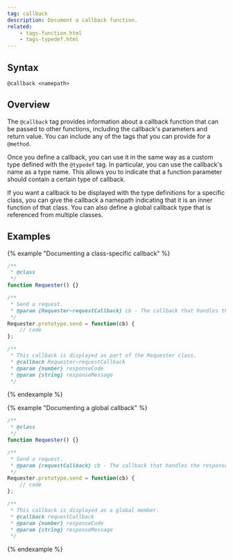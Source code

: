 ```yaml
---
tag: callback
description: Document a callback function.
related:
    - tags-function.html
    - tags-typedef.html
---
```


## Syntax

`@callback <namepath>`


## Overview

The `@callback` tag provides information about a callback function that can be passed to other
functions, including the callback's parameters and return value. You can include any of the tags
that you can provide for a `@method`.

Once you define a callback, you can use it in the same way as a custom type defined with the
`@typedef` tag. In particular, you can use the callback's name as a type name. This allows you to
indicate that a function parameter should contain a certain type of callback.

If you want a callback to be displayed with the type definitions for a specific class, you can give
the callback a namepath indicating that it is an inner function of that class. You can also define a
global callback type that is referenced from multiple classes.


## Examples

{% example "Documenting a class-specific callback" %}

```js
/**
 * @class
 */
function Requester() {}

/**
 * Send a request.
 * @param {Requester~requestCallback} cb - The callback that handles the response.
 */
Requester.prototype.send = function(cb) {
    // code
};

/**
 * This callback is displayed as part of the Requester class.
 * @callback Requester~requestCallback
 * @param {number} responseCode
 * @param {string} responseMessage
 */
```
{% endexample %}

{% example "Documenting a global callback" %}

```js
/**
 * @class
 */
function Requester() {}

/**
 * Send a request.
 * @param {requestCallback} cb - The callback that handles the response.
 */
Requester.prototype.send = function(cb) {
    // code
};

/**
 * This callback is displayed as a global member.
 * @callback requestCallback
 * @param {number} responseCode
 * @param {string} responseMessage
 */
```
{% endexample %}
